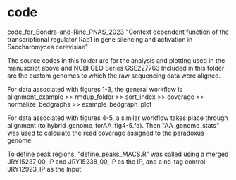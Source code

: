 # code
code_for_Bondra-and-Rine_PNAS_2023 "Context dependent function of the transcriptional regulator Rap1 in gene silencing and activation in Saccharomyces cerevisiae"

The source codes in this folder are for the analysis and plotting used in the manuscript above and NCBI GEO Series GSE227763
Included in this folder are the custom genomes to which the raw sequencing data were aligned.

For data associated with figures 1-3, the general workflow is alignment_example >> rmdup_folder >> sort_index >> coverage >> normalize_bedgraphs >> example_bedgraph_plot


For data associated with figures 4-5, a similar workflow takes place through alignment (to hybrid_genome_forAA_fig4-5.fa). Then "AA_genome_stats" was used to calculate the read coverage assigned to the paradoxus genome. 

To define peak regions, "define_peaks_MACS.R" was called using a merged JRY15237_00_IP and JRY15238_00_IP as the IP, and a no-tag control JRY12923_IP as the Input. 


